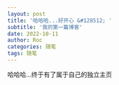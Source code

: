 ```yaml
---
layout: post
title: '哈哈哈...好开心 &#128512; '
subtitle: '我的第一篇博客'
date: 2022-10-11
author: Roc
categories: 随笔
tags: 随笔
---
```



哈哈哈...终于有了属于自己的独立主页
